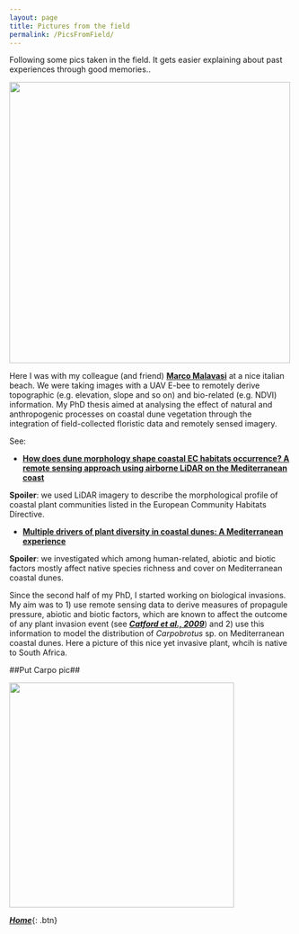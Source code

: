```yaml
---
layout: page
title: Pictures from the field
permalink: /PicsFromField/
---
```


Following some pics taken in the field. It gets easier explaining about past experiences through good memories..

<img src="https://github.com/ManueleBazzichetto/pers-website/blob/main/images/IoeMarco.jpg" width="500" />

Here I was with my colleague (and friend) [**Marco Malavasi**](https://www.researchgate.net/profile/Marco_Malavasi) at a nice italian beach. We were taking images with a UAV E-bee to remotely derive topographic (e.g. elevation, slope and so on) and bio-related (e.g. NDVI) information.
My PhD thesis aimed at analysing the effect of natural and anthropogenic processes on coastal dune vegetation through the integration of field-collected floristic data and remotely sensed imagery.

See:
- [**How does dune morphology shape coastal EC habitats occurrence? A remote sensing approach using airborne LiDAR on the Mediterranean coast**](https://www.sciencedirect.com/science/article/pii/S1470160X16304435)

__Spoiler__: we used LiDAR imagery to describe the morphological profile of coastal plant communities listed in the European Community Habitats Directive.

- [**Multiple drivers of plant diversity in coastal dunes: A Mediterranean experience**](https://www.sciencedirect.com/science/article/pii/S0048969718341950)

__Spoiler__: we investigated which among human-related, abiotic and biotic factors mostly affect native species richness and cover on Mediterranean coastal dunes.


Since the second half of my PhD, I started working on biological invasions. My aim was to 1) use remote sensing data to derive measures of propagule pressure, abiotic and biotic factors, which are known to affect the outcome of any plant invasion event (see [___Catford et al., 2009___](https://onlinelibrary.wiley.com/doi/pdf/10.1111/j.1472-4642.2008.00521.x)) and 2) use this information to model the distribution of _Carpobrotus_ sp. on Mediterranean coastal dunes. Here a picture of this nice yet invasive plant, whcih is native to South Africa.

##Put Carpo pic##

<img src="https://github.com/ManueleBazzichetto/pers-website/blob/main/images/IoeRemi.jpg" width="400" />

[**_Home_**](https://manuelebazzichetto.github.io/pers-website/){: .btn}
